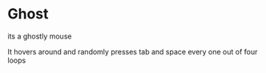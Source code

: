 # Ghost
its a ghostly mouse

It hovers around and randomly presses tab and space every one out of four loops
